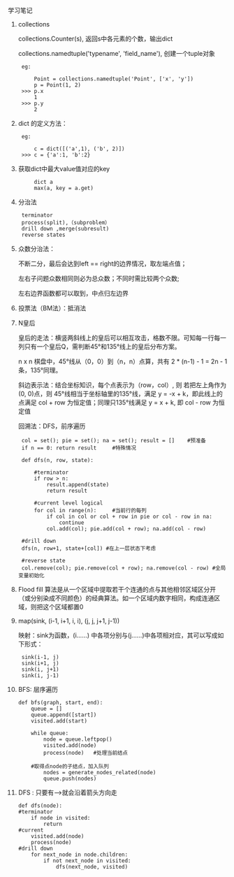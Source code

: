 学习笔记
1. collections

    collections.Counter(s), 返回s中各元素的个数，输出dict

    collections.namedtuple('typename', 'field_name'), 创建一个tuple对象 
    
        eg:

            Point = collections.namedtuple('Point', ['x', 'y'])
            p = Point(1, 2)
        >>> p.x
            1
        >>> p.y
            2
            
2. dict 的定义方法：

        eg:

            c = dict([('a',1), ('b', 2)])
        >>> c = {'a':1, 'b':2}
3. 获取dict中最大value值对应的key

            dict a
            max(a, key = a.get)
4. 分治法

        terminator
        process(split),（subproblem）
        drill down ,merge(subresult)
        reverse states

5. 众数分治法：

    不断二分，最后会达到left == right的边界情况，取左端点值；
    
    左右子问题众数相同则必为总众数；不同时需比较两个众数;
    
    左右边界函数都可以取到，中点归左边界

6. 投票法（BM法）：抵消法

7. N皇后

    皇后的走法：横竖两斜线上的皇后可以相互攻击，格数不限。可知每一行每一列只有一个皇后Q，需判断45°和135°线上的皇后分布方案。
    
    n x n 棋盘中，45°线从（0，0）到（n，n）点算，共有 2 * (n-1) - 1 = 2n - 1条，135°同理。

    斜边表示法：结合坐标知识，每个点表示为（row，col）, 则 若把左上角作为(0, 0)点，则 45°线相当于坐标轴里的135°线，满足 y = -x + k，即此线上的点满足
        col + row 为恒定值；同理只135°线满足 y = x + k, 即 col - row 为恒定值

    回溯法：DFS，前序遍历

        col = set(); pie = set(); na = set(); result = []    #预准备
        if n == 0: return result     #特殊情况

        def dfs(n, row, state):
    
            #terminator
            if row > n:
                result.append(state)
                return result

            #current level logical
            for col in range(n):     #当前行的每列
                if col in col or col + row in pie or col - row in na:
                    continue
                col.add(col); pie.add(col + row); na.add(col - row)

        #drill down
        dfs(n, row+1, state+[col]) #在上一层状态下考虑

        #reverse state
        col.remove(col); pie.remove(col + row); na.remove(col - row) #全局变量初始化

8. Flood fill 算法是从一个区域中提取若干个连通的点与其他相邻区域区分开（或分别染成不同颜色）的经典算法。如一个区域内数字相同，构成连通区域，则把这个区域都置0

9. map(sink, (i-1, i+1, i, i), (j, j, j+1, j-1))

    映射：sink为函数，(i……) 中各项分别与(j……)中各项相对应，其可以写成如下形式：
    
        sink(i-1, j)
        sink(i+1, j)
        sink(i, j+1)
        sink(i, j-1)

10. BFS: 层序遍历
        
        def bfs(graph, start, end):
            queue = []
            queue.append([start])
            visited.add(start)

            while queue:
                node = queue.leftpop() 
                visited.add(node)
                process(node)   #处理当前结点

            #取得点node的子结点，加入队列
                nodes = generate_nodes_related(node)
                queue.push(nodes)

11. DFS : 只要有——>就会沿着箭头方向走

        def dfs(node):
        #terminator
            if node in visited:
                return 
        #current
            visited.add(node)
            process(node)
        #drill down
            for next_node in node.children:
                if not next_node in visited:
                    dfs(next_node, visited)







        


